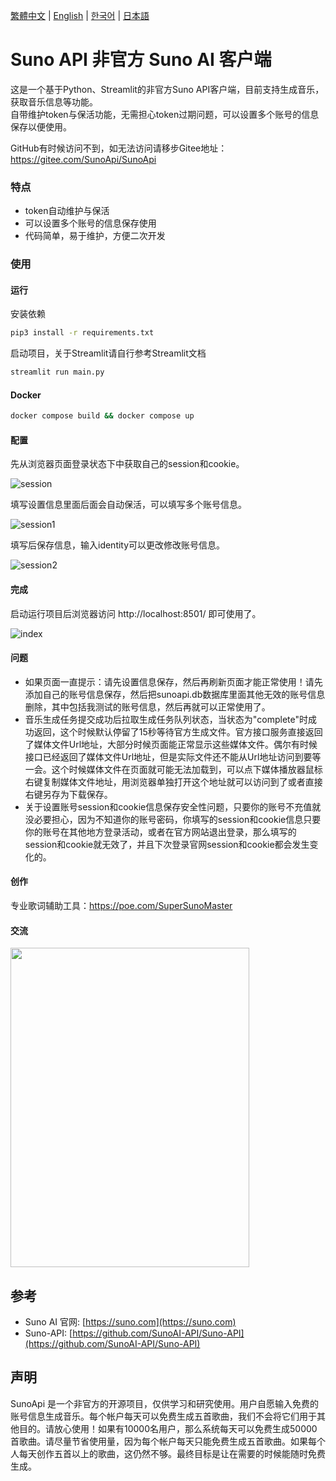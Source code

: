 [繁體中文](README_TC.md) | [English](README.md) | [한국어](README_KR.md) | [日本語](README_JP.md)

# Suno API 非官方 Suno AI 客户端

这是一个基于Python、Streamlit的非官方Suno API客户端，目前支持生成音乐，获取音乐信息等功能。  
自带维护token与保活功能，无需担心token过期问题，可以设置多个账号的信息保存以便使用。

GitHub有时候访问不到，如无法访问请移步Gitee地址：https://gitee.com/SunoApi/SunoApi

### 特点

- token自动维护与保活
- 可以设置多个账号的信息保存使用
- 代码简单，易于维护，方便二次开发

### 使用

#### 运行

安装依赖

```bash
pip3 install -r requirements.txt
```

启动项目，关于Streamlit请自行参考Streamlit文档

```bash
streamlit run main.py
```

#### Docker

```bash
docker compose build && docker compose up
```


#### 配置

先从浏览器页面登录状态下中获取自己的session和cookie。

![session](https://sunoapi.net/images/session.png)

填写设置信息里面后面会自动保活，可以填写多个账号信息。

![session1](https://sunoapi.net/images/session1.png)

填写后保存信息，输入identity可以更改修改账号信息。

![session2](https://sunoapi.net/images/session2.png)

#### 完成

启动运行项目后浏览器访问 http://localhost:8501/ 即可使用了。

![index](https://sunoapi.net/images/index.png)


#### 问题

- 如果页面一直提示：请先设置信息保存，然后再刷新页面才能正常使用！请先添加自己的账号信息保存，然后把sunoapi.db数据库里面其他无效的账号信息删除，其中包括我测试的账号信息，然后再就可以正常使用了。
- 音乐生成任务提交成功后拉取生成任务队列状态，当状态为"complete"时成功返回，这个时候默认停留了15秒等待官方生成文件。官方接口服务直接返回了媒体文件Url地址，大部分时候页面能正常显示这些媒体文件。偶尔有时候接口已经返回了媒体文件Url地址，但是实际文件还不能从Url地址访问到要等一会。这个时候媒体文件在页面就可能无法加载到，可以点下媒体播放器鼠标右键复制媒体文件地址，用浏览器单独打开这个地址就可以访问到了或者直接右键另存为下载保存。
- 关于设置账号session和cookie信息保存安全性问题，只要你的账号不充值就没必要担心，因为不知道你的账号密码，你填写的session和cookie信息只要你的账号在其他地方登录活动，或者在官方网站退出登录，那么填写的session和cookie就无效了，并且下次登录官网session和cookie都会发生变化的。


#### 创作

专业歌词辅助工具：https://poe.com/SuperSunoMaster


#### 交流

<img src="https://sunoapi.net/images/wechat.jpg" width="382px" height="511px" />


## 参考

- Suno AI 官网: [https://suno.com](https://suno.com)
- Suno-API: [https://github.com/SunoAI-API/Suno-API](https://github.com/SunoAI-API/Suno-API)


## 声明

SunoApi 是一个非官方的开源项目，仅供学习和研究使用。用户自愿输入免费的账号信息生成音乐。每个帐户每天可以免费生成五首歌曲，我们不会将它们用于其他目的。请放心使用！如果有10000名用户，那么系统每天可以免费生成50000首歌曲。请尽量节省使用量，因为每个帐户每天只能免费生成五首歌曲。如果每个人每天创作五首以上的歌曲，这仍然不够。最终目标是让在需要的时候能随时免费生成。
